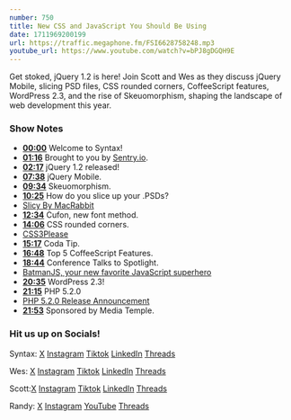 ```yaml
---
number: 750
title: New CSS and JavaScript You Should Be Using
date: 1711969200199
url: https://traffic.megaphone.fm/FSI6628758248.mp3
youtube_url: https://www.youtube.com/watch?v=bPJ8gDGQH9E
---
```


Get stoked, jQuery 1.2 is here! Join Scott and Wes as they discuss jQuery Mobile, slicing PSD files, CSS rounded corners, CoffeeScript features, WordPress 2.3, and the rise of Skeuomorphism, shaping the landscape of web development this year.

### Show Notes

* **[00:00](#t=00:00)** Welcome to Syntax!
* **[01:16](#t=01:16)** Brought to you by [Sentry.io](www.sentry.io/syntax).
* **[02:17](#t=02:17)** jQuery 1.2 released!
* **[07:38](#t=07:38)** jQuery Mobile.
* **[09:34](#t=09:34)** Skeuomorphism.
* **[10:25](#t=10:25)** How do you slice up your .PSDs?
* [Slicy By MacRabbit](https://haizdesign.com/photoshop/slicy-by-macrabbit-review/)
* **[12:34](#t=12:34)** Cufon, new font method.
* **[14:06](#t=14:06)** CSS rounded corners.
* [CSS3Please](https://css3please.com/)
* **[15:17](#t=15:17)** Coda Tip.
* **[16:48](#t=16:48)** Top 5 CoffeeScript Features.
* **[18:44](#t=18:44)** Conference Talks to Spotlight.
* [BatmanJS, your new favorite JavaScript superhero](https://batmanjs.org/)
* **[20:35](#t=20:35)** WordPress 2.3!
* **[21:15](#t=21:15)** PHP 5.2.0
* [PHP 5.2.0 Release Announcement](https://www.php.net/releases/5_2_0.php)
* **[21:53](#t=21:53)** Sponsored by Media Temple.

### Hit us up on Socials!

Syntax: [X](https://twitter.com/syntaxfm) [Instagram](https://www.instagram.com/syntax_fm/) [Tiktok](https://www.tiktok.com/@syntaxfm) [LinkedIn](https://www.linkedin.com/company/96077407/admin/feed/posts/) [Threads](https://www.threads.net/@syntax_fm)

Wes: [X](https://twitter.com/wesbos) [Instagram](https://www.instagram.com/wesbos/) [Tiktok](https://www.tiktok.com/@wesbos) [LinkedIn](https://www.linkedin.com/in/wesbos/) [Threads](https://www.threads.net/@wesbos)

Scott:[X](https://twitter.com/stolinski) [Instagram](https://www.instagram.com/stolinski/) [Tiktok](https://www.tiktok.com/@stolinski) [LinkedIn](https://www.linkedin.com/in/stolinski/) [Threads](https://www.threads.net/@stolinski)

Randy: [X](https://twitter.com/randyrektor) [Instagram](https://www.instagram.com/randyrektor/) [YouTube](https://www.youtube.com/@randyrektor) [Threads](https://www.threads.net/@randyrektor)
